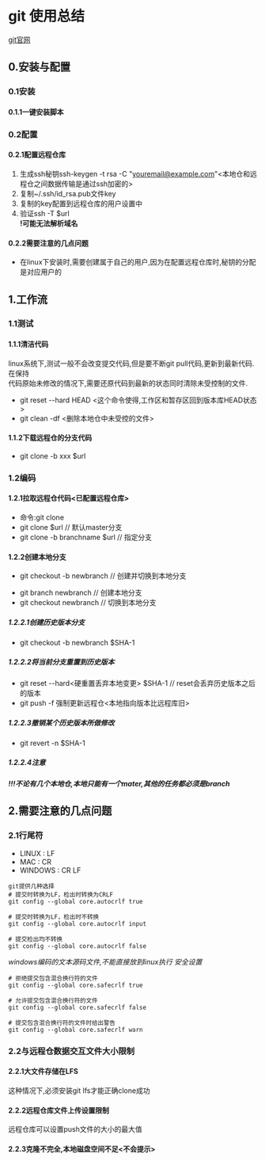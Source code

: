 # git 使用总结
[git官网](https://git-scm.com/)
## 0.安装与配置
### 0.1安装
#### 0.1.1一键安装脚本
### 0.2配置
#### 0.2.1配置远程仓库
1. 生成ssh秘钥ssh-keygen -t rsa -C "youremail@example.com"<本地仓和远程仓之间数据传输是通过ssh加密的>
2. 复制~/.ssh/id_rsa.pub文件key
3. 复制的key配置到远程仓库的用户设置中
4. 验证ssh -T $url  
**!可能无法解析域名**
#### 0.2.2需要注意的几点问题
* 在linux下安装时,需要创建属于自己的用户,因为在配置远程仓库时,秘钥的分配是对应用户的


## 1.工作流
### 1.1测试
#### 1.1.1清洁代码
linux系统下,测试一般不会改变提交代码,但是要不断git pull代码,更新到最新代码.在保持  
代码原始未修改的情况下,需要还原代码到最新的状态同时清除未受控制的文件.  
* git reset --hard HEAD <这个命令使得,工作区和暂存区回到版本库HEAD状态>
* git clean -df <删除本地仓中未受控的文件>
#### 1.1.2下载远程仓的分支代码
* git clone -b  xxx  $url
### 1.2编码
#### 1.2.1拉取远程仓代码<已配置远程仓库>
* 命令:git clone
* git clone $url // 默认master分支
* git clone -b branchname $url // 指定分支
#### 1.2.2创建本地分支
* git checkout -b newbranch // 创建并切换到本地分支

- git branch newbranch // 创建本地分支
- git checkout newbranch // 切换到本地分支

##### 1.2.2.1创建历史版本分支 
* git checkout -b newbranch $SHA-1
##### 1.2.2.2将当前分支重置到历史版本
* git reset --hard<硬重置丢弃本地变更> $SHA-1 // reset会丢弃历史版本之后的版本
* git push -f 强制更新远程仓<本地指向版本比远程库旧>
##### 1.2.2.3撤销某个历史版本所做修改
* git revert -n $SHA-1
##### 1.2.2.4注意
***!!!不论有几个本地仓,本地只能有一个mater,其他的任务都必须是branch***


## 2.需要注意的几点问题
### 2.1行尾符
* LINUX : LF
* MAC   : CR
* WINDOWS : CR LF
```
git提供几种选择
# 提交时转换为LF，检出时转换为CRLF
git config --global core.autocrlf true

# 提交时转换为LF，检出时不转换
git config --global core.autocrlf input

# 提交检出均不转换
git config --global core.autocrlf false
```
*windows编码的文本源码文件,不能直接放到linux执行*
*安全设置*
```
# 拒绝提交包含混合换行符的文件
git config --global core.safecrlf true

# 允许提交包含混合换行符的文件
git config --global core.safecrlf false

# 提交包含混合换行符的文件时给出警告
git config --global core.safecrlf warn
```
### 2.2与远程仓数据交互文件大小限制
#### 2.2.1大文件存储在LFS
这种情况下,必须安装git lfs才能正确clone成功
#### 2.2.2远程仓库文件上传设置限制
远程仓库可以设置push文件的大小的最大值
#### 2.2.3克隆不完全,本地磁盘空间不足<不会提示>
